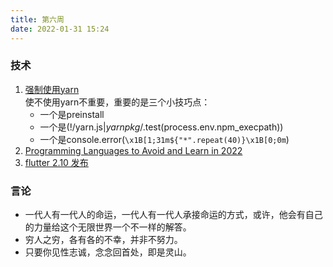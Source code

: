 ```yaml
---
title: 第六周
date: 2022-01-31 15:24
---
```


### 技术
1. [强制使用yarn](https://github.com/justjavac/please-use-yarn)<br />
  使不使用yarn不重要，重要的是三个小技巧点：<br />
    - 一个是preinstall
    - 一个是(!/yarn\.js$|yarnpkg$/.test(process.env.npm_execpath))
    - 一个是console.error(`\x1B[1;31m${"*".repeat(40)}\x1B[0;0m`)
2. [Programming Languages to Avoid and Learn in 2022](https://medium.com/@zriyans/programming-languages-to-avoid-and-learn-in-2022-ace5cf9fd11b)
3. [flutter 2.10 发布](https://medium.com/flutter/whats-new-in-flutter-2-10-5aafb0314b12)

  
### 言论
- 一代人有一代人的命运，一代人有一代人承接命运的方式，或许，他会有自己的力量给这个无限世界一个不一样的解答。
- 穷人之穷，各有各的不幸，并非不努力。
- 只要你见性志诚，念念回首处，即是灵山。
